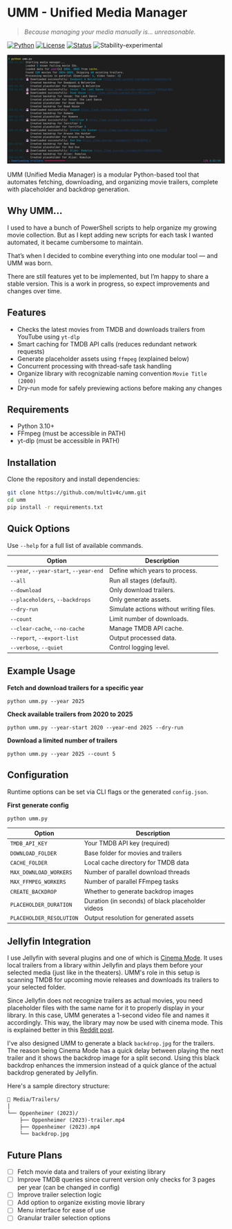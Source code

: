 # UMM - Unified Media Manager

> *Because managing your media manually is... unreasonable.*

[![Python](https://img.shields.io/badge/Python-3.10%2B-blue.svg?style=flat&logo=python)](https://www.python.org/)
[![License](https://img.shields.io/badge/License-MIT-green.svg?style=flat)](LICENSE)
[![Status](https://img.shields.io/badge/Status-Active-brightgreen.svg?style=flat)](#)
![Stability-experimental](https://img.shields.io/badge/Stability-Experimental-orange.svg)

![Preview](preview.png)

UMM (Unified Media Manager) is a modular Python-based tool that automates fetching, downloading, and organizing movie trailers, complete with placeholder and backdrop generation.

## Why UMM...
I used to have a bunch of PowerShell scripts to help organize my growing movie collection.  But as I kept adding new scripts for each task I wanted automated, it became cumbersome to maintain.

That’s when I decided to combine everything into one modular tool — and UMM was born.

There are still features yet to be implemented, but I’m happy to share a stable version.  This is a work in progress, so expect improvements and changes over time.


## Features
- Checks the latest movies from TMDB and downloads trailers from YouTube using `yt-dlp`
- Smart caching for TMDB API calls (reduces redundant network requests)
- Generate placeholder assets using `ffmpeg` (explained below)
- Concurrent processing with thread-safe task handling
- Organize library with recognizable naming convention `Movie Title (2000)`
- Dry-run mode for safely previewing actions before making any changes

## Requirements
- Python 3.10+
- FFmpeg (must be accessible in PATH)
- yt-dlp (must be accessible in PATH)

## Installation
Clone the repository and install dependencies:
```bash
git clone https://github.com/mult1v4c/umm.git
cd umm
pip install -r requirements.txt
```

## Quick Options

Use `--help` for a full list of available commands.

| **Option**                             | **Description**                         |
| -------------------------------------- | --------------------------------------- |
| `--year`, `--year-start`, `--year-end` | Define which years to process.          |
| `--all`                                | Run all stages (default).               |
| `--download`                           | Only download trailers.                 |
| `--placeholders`, `--backdrops`        | Only generate assets.                   |
| `--dry-run`                            | Simulate actions without writing files. |
| `--count`                              | Limit number of downloads.              |
| `--clear-cache`, `--no-cache`          | Manage TMDB API cache.                  |
| `--report`, `--export-list`            | Output processed data.                  |
| `--verbose`, `--quiet`                 | Control logging level.                  |


## Example Usage

**Fetch and download trailers for a specific year**
```
python umm.py --year 2025
```

**Check available trailers from 2020 to 2025**
```
python umm.py --year-start 2020 --year-end 2025 --dry-run
```

**Download a limited number of trailers**
```
python umm.py --year 2025 --count 5
```

## Configuration
Runtime options can be set via CLI flags or the generated `config.json`.

**First generate config**
```
python umm.py
```

| Option                   | Description                                       |
| ------------------------ | ------------------------------------------------- |
| `TMDB_API_KEY`           | Your TMDB API key (required)                      |
| `DOWNLOAD_FOLDER`        | Base folder for movies and trailers               |
| `CACHE_FOLDER`           | Local cache directory for TMDB data               |
| `MAX_DOWNLOAD_WORKERS`   | Number of parallel download threads               |
| `MAX_FFMPEG_WORKERS`     | Number of parallel FFmpeg tasks                   |
| `CREATE_BACKDROP`        | Whether to generate backdrop images               |
| `PLACEHOLDER_DURATION`   | Duration (in seconds) of black placeholder videos |
| `PLACEHOLDER_RESOLUTION` | Output resolution for generated assets            |


## Jellyfin Integration
I use Jellyfin with several plugins and one of which is [Cinema Mode](https://github.com/CherryFloors/jellyfin-plugin-cinemamode). It uses local trailers from a library within Jellyfin and plays them before your selected media (just like in the theaters). UMM's role in this setup is scanning TMDB for upcoming movie releases and downloads its trailers to your selected folder.

Since Jellyfin does not recognize trailers as actual movies, you need placeholder files with the same name for it to properly display in your library. In this case, UMM generates a 1-second video file and names it accordingly. This way, the library may now be used with cinema mode. This is explained better in this [Reddit post](https://www.reddit.com/r/JellyfinCommunity/comments/1mm9n6c/bringing_movie_theater_magic_to_jellyfin_my/).

I've also designed UMM to generate a black `backdrop.jpg` for the trailers. The reason being Cinema Mode has a quick delay between playing the next trailer and it shows the backdrop image for a split second. Using this black backdrop enhances the immersion instead of a quick glance of the actual backdrop generated by Jellyfin.

Here's a sample directory structure:
```
📁 Media/Trailers/
│
└── Oppenheimer (2023)/
    ├── Oppenheimer (2023)-trailer.mp4
    ├── Oppenheimer (2023).mp4
    └── backdrop.jpg
```

## Future Plans
- [ ] Fetch movie data and trailers of your existing library
- [ ] Improve TMDB queries since current version only checks for 3 pages per year (can be changed in config)
- [ ] Improve trailer selection logic
- [ ] Add option to organize existing movie library
- [ ] Menu interface for ease of use
- [ ] Granular trailer selection options
